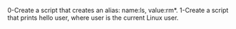 0-Create a script that creates an alias: name:ls, value:rm*.
1-Create a script that prints hello user, where user is the current Linux user.
